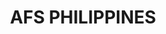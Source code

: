 ---
id: 1
image: /img/work/afs.jpg
class: p1
title: "AFS PHILIPPINES"
type: "FILM"
social-media:
    - url: www.google.com
      social-icon:
      
    - url:
      social-icon:
    
    - url:
      social-icon:  
work-info:
    - type: Client
      name: Mystery Manila
      
    - type: Web Designer
      name: Joey Sendaydiego  
      
    - type: Web Developer
      name: Rens Ramos
project-description:
    - description: 

---